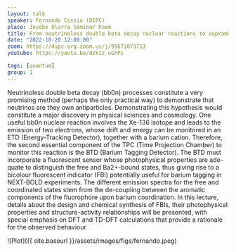 ```yaml
---
layout: talk
speaker: Fernando Cossio (DIPC)
place: Josebe Olarra Seminar Room
title: From neutrinoless double beta decay nuclear reactions to supramolecular chemistry
date: "2022-10-20 12:00:00"
zoom: https://dipc-org.zoom.us/j/95671073713
youtube: https://youtu.be/dzkIz_uGhPs

tags: [quantum]
group: 1  
---
```


Neutrinoless double beta decay (bb0n) processes constitute a very promising method (perhaps the only practical way) to demonstrate that neutrinos are they own antiparticles. Demonstrating this hypothesis would constitute a major discovery in physical sciences and cosmology. One useful bb0n nuclear reaction involves the Xe-136 isotope and leads to the emission of two electrons, whose drift and energy can be monitored in an ETD (Energy-Tracking Detector), together with a barium cation. Therefore, the second essential component of the TPC (Time Projection Chamber) to monitor this reaction is the BTD (Barium Tagging Detector).
The BTD must incorporate a fluorescent sensor whose photophysical properties are ade-quate to distinguish the free and Ba2+-bound states, thus giving rise to a bicolour fluorescent indicator (FBI) potentially useful for barium tagging in NEXT-BOLD experiments. The different emission spectra for the free and coordinated states stem from the de-coupling between the aromatic components of the fluorophore upon barium coordination. In this lecture, details about the design and chemical synthesis of FBIs, their photophysical properties and structure-activity relationships will be presented, with special emphasis on DFT and TD-DFT calculations that provide a rationale for the observed behaviour.


![Plot]({{ site.baseurl }}/assets/images/figs/fernando.jpeg)
